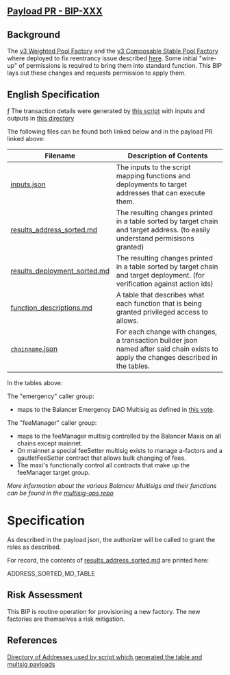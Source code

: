 ## [Payload PR - BIP-XXX](https://github.com/BalancerMaxis/multisig-ops/pull/YYY)

## Background
The [v3 Weighted Pool Factory](https://github.com/balancer-labs/balancer-v2-monorepo/tree/master/pkg/deployments/tasks/20230206-weighted-pool-v3) and the [v3 Composable Stable Pool Factory](https://github.com/balancer-labs/balancer-v2-monorepo/tree/master/pkg/deployments/tasks//20230206-composable-stable-pool-v3) where deployed to fix reentrancy issue described [here](https://forum.balancer.fi/t/reentrancy-vulnerability-scope-expanded/4345).  Some initial "wire-up" of permissions is required to bring them into standard function.  This BIP lays out these changes and requests permission to apply them.

## English Specification
ƒ
The transaction details were generated by [this script](https://github.com/BalancerMaxis/multisig-ops/tree/main/tools/python/gen_add_permissions_payload.py) with inputs and outputs in [this directory](https://github.com/BalancerMaxis/multisig-ops/tree/staging/BIPs/BIP-XXX)

The following files can be found both linked below and in the payload PR linked above:

| Filename                                                                                                                             | Description of Contents                                                                                                              |
|--------------------------------------------------------------------------------------------------------------------------------------|--------------------------------------------------------------------------------------------------------------------------------------|
| [inputs.json](https://github.com/BalancerMaxis/multisig-ops/tree/staging/BIPs/BIP-XXX/input.json)                                    | The inputs to the script mapping functions and deployments to target addresses that can execute them.                                |
| [results_address_sorted.md](https://github.com/BalancerMaxis/multisig-ops/tree/staging/BIPs/BIP-XXX/results_address_sorted.md)       | The resulting changes printed in a table sorted by target chain and target address. (to easily understand permisisons granted)       |
| [results_deployment_sorted.md](https://github.com/BalancerMaxis/multisig-ops/tree/staging/BIPs/BIP-XXX/results_deployment_sorted.md) | The resulting changes printed in a table sorted by target chain and target deployment. (for verification against action ids)         |
| [function_descriptions.md](https://github.com/BalancerMaxis/multisig-ops/tree/staging/BIPs/BIP-XXX/function_descriptions.md)         | A table that describes what each function that is being granted privileged access to allows.                                         |                                                                                                                                             |
| [`chainname`.json](https://github.com/BalancerMaxis/multisig-ops/tree/staging/BIPs/BIP-XXX/)                                         | For each change with changes, a transaction builder json named after said chain exists to apply the changes described in the tables. |

In the tables above:

The "emergency" caller group:
 - maps to the Balancer Emergency DAO Multisig as defined in [this vote](https://forum.balancer.fi/t/form-the-emergency-subdao/3197).

The "feeManager" caller group:
 - maps to the feeManager multisig controlled by the Balancer Maxis on all chains except mainnet.
 - On mainnet a special feeSetter multisig exists to manage a-factors and a gautletFeeSetter contract that allows bulk changing of fees.  
 - The maxi's functionally control all contracts that make up the feeManager target group.

_More information about the various Balancer Multisigs and their functions can be found in the [multisig-ops repo](https://github.com/BalancerMaxis/multisig-ops/tree/staging/multisigs.md)_
# Specification

As described in the payload json, the authorizer will be called to grant the roles as described.  

For record, the contents of [results_address_sorted.md](https://github.com/BalancerMaxis/multisig-ops/tree/staging/BIPs/BIP-XXX/results_address_sorted.md) are printed here:

ADDRESS_SORTED_MD_TABLE

## Risk Assessment
This BIP is routine operation for provisioning a new factory.  The new factories are themselves a risk mitigation.


## References

[Directory of Addresses used by script which generated the table and multsig payloads](https://github.com/BalancerMaxis/multisig-ops/blob/main/tools/python/brownie/helpers/addresses.py)

